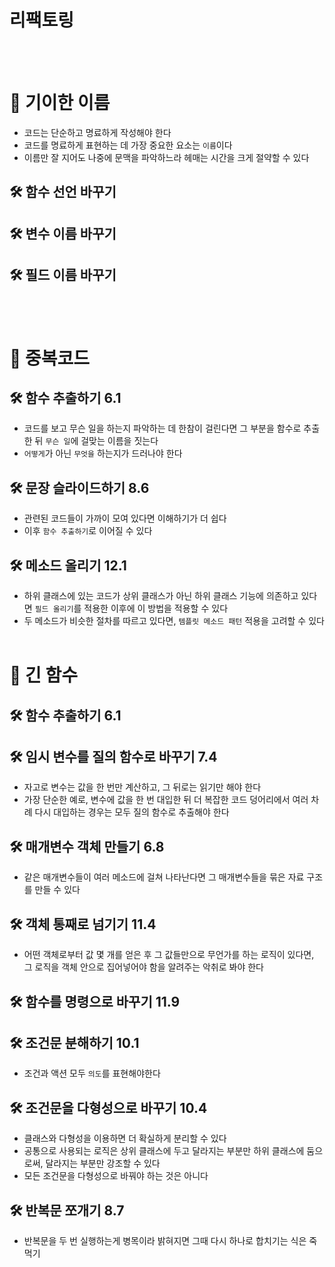 # 리팩토링
<br><br>
# :vomiting_face: 기이한 이름
- 코드는 단순하고 명료하게 작성해야 한다
- 코드를 명료하게 표현하는 데 가장 중요한 요소는 `이름`이다
- 이름만 잘 지어도 나중에 문맥을 파악하느라 헤매는 시간을 크게 절약할 수 있다
## :hammer_and_wrench: 함수 선언 바꾸기
## :hammer_and_wrench: 변수 이름 바꾸기
## :hammer_and_wrench: 필드 이름 바꾸기
<br><br>
# :vomiting_face: 중복코드
## :hammer_and_wrench: 함수 추출하기 6.1
- 코드를 보고 무슨 일을 하는지 파악하는 데 한참이 걸린다면 그 부분을 함수로 추출한 뒤 `무슨 일`에 걸맞는 이름을 짓는다
- `어떻게`가 아닌 `무엇을` 하는지가 드러나야 한다
## :hammer_and_wrench: 문장 슬라이드하기 8.6
- 관련된 코드들이 가까이 모여 있다면 이해하기가 더 쉽다
- 이후 `함수 추출하기`로 이어질 수 있다
## :hammer_and_wrench: 메소드 올리기 12.1
- 하위 클래스에 있는 코드가 상위 클래스가 아닌 하위 클래스 기능에 의존하고 있다면 `필드 올리기`를 적용한 이후에 이 방법을 적용할 수 있다
- 두 메소드가 비슷한 절차를 따르고 있다면, `템플릿 메소드 패턴` 적용을 고려할 수 있다
<br><br>
# :vomiting_face: 긴 함수
## :hammer_and_wrench: 함수 추출하기 6.1
## :hammer_and_wrench: 임시 변수를 질의 함수로 바꾸기 7.4
- 자고로 변수는 값을 한 번만 계산하고, 그 뒤로는 읽기만 해야 한다
- 가장 단순한 예로, 변수에 값을 한 번 대입한 뒤 더 복잡한 코드 덩어리에서 여러 차례 다시 대입하는 경우는 모두 질의 함수로 추출해야 한다
## :hammer_and_wrench: 매개변수 객체 만들기 6.8
- 같은 매개변수들이 여러 메소드에 걸쳐 나타난다면 그 매개변수들을 묶은 자료 구조를 만들 수 있다
## :hammer_and_wrench: 객체 통째로 넘기기 11.4
- 어떤 객체로부터 값 몇 개를 얻은 후 그 값들만으로 무언가를 하는 로직이 있다면, 그 로직을 객체 안으로 집어넣어야 함을 알려주는 악취로 봐야 한다
## :hammer_and_wrench: 함수를 명령으로 바꾸기 11.9
## :hammer_and_wrench: 조건문 분해하기 10.1
- 조건과 액션 모두 `의도`를 표현해야한다
## :hammer_and_wrench: 조건문을 다형성으로 바꾸기 10.4
- 클래스와 다형성을 이용하면 더 확실하게 분리할 수 있다
- 공통으로 사용되는 로직은 상위 클래스에 두고 달라지는 부분만 하위 클래스에 둠으로써, 달라지는 부분만 강조할 수 있다
- 모든 조건문을 다형성으로 바꿔야 하는 것은 아니다
## :hammer_and_wrench: 반복문 쪼개기 8.7
- 반복문을 두 번 실행하는게 병목이라 밝혀지면 그때 다시 하나로 합치기는 식은 죽 먹기